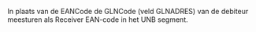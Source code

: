 In plaats van de EANCode de GLNCode (veld GLNADRES) van de debiteur meesturen als Receiver EAN-code in het UNB segment.